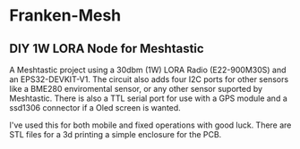 # Franken-Mesh
## DIY 1W LORA Node for Meshtastic

A Meshtastic project using a 30dbm (1W) LORA Radio (E22-900M30S) and an EPS32-DEVKIT-V1.  The circuit also adds four I2C ports for other sensors like a BME280 enviromental sensor, or any other sensor suported by Meshtastic.  There is also a TTL serial port for use with a GPS module and a ssd1306 connector if a Oled screen is wanted.

I've used this for both mobile and fixed operations with good luck.  There are STL files for a 3d printing a simple enclosure for the PCB.


